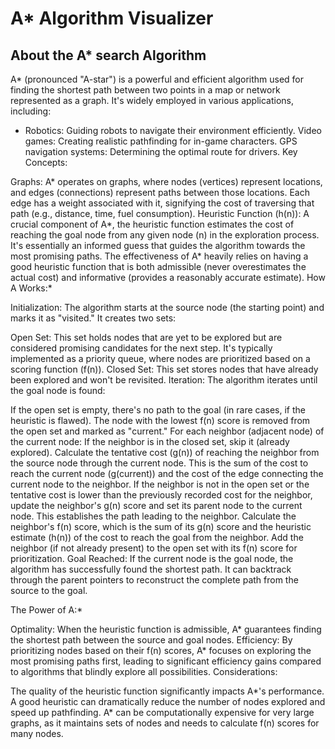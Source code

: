 # A* Algorithm Visualizer

## About the A* search Algorithm

A* (pronounced "A-star") is a powerful and efficient algorithm used for finding the shortest path between two points in a map or network represented as a graph. It's widely employed in various applications, including:

- Robotics: Guiding robots to navigate their environment efficiently.
Video games: Creating realistic pathfinding for in-game characters.
GPS navigation systems: Determining the optimal route for drivers.
Key Concepts:

Graphs: A* operates on graphs, where nodes (vertices) represent locations, and edges (connections) represent paths between those locations. Each edge has a weight associated with it, signifying the cost of traversing that path (e.g., distance, time, fuel consumption).
Heuristic Function (h(n)): A crucial component of A*, the heuristic function estimates the cost of reaching the goal node from any given node (n) in the exploration process. It's essentially an informed guess that guides the algorithm towards the most promising paths. The effectiveness of A* heavily relies on having a good heuristic function that is both admissible (never overestimates the actual cost) and informative (provides a reasonably accurate estimate).
How A Works:*

Initialization: The algorithm starts at the source node (the starting point) and marks it as "visited." It creates two sets:

Open Set: This set holds nodes that are yet to be explored but are considered promising candidates for the next step. It's typically implemented as a priority queue, where nodes are prioritized based on a scoring function (f(n)).
Closed Set: This set stores nodes that have already been explored and won't be revisited.
Iteration: The algorithm iterates until the goal node is found:

If the open set is empty, there's no path to the goal (in rare cases, if the heuristic is flawed).
The node with the lowest f(n) score is removed from the open set and marked as "current."
For each neighbor (adjacent node) of the current node:
If the neighbor is in the closed set, skip it (already explored).
Calculate the tentative cost (g(n)) of reaching the neighbor from the source node through the current node. This is the sum of the cost to reach the current node (g(current)) and the cost of the edge connecting the current node to the neighbor.
If the neighbor is not in the open set or the tentative cost is lower than the previously recorded cost for the neighbor, update the neighbor's g(n) score and set its parent node to the current node. This establishes the path leading to the neighbor.
Calculate the neighbor's f(n) score, which is the sum of its g(n) score and the heuristic estimate (h(n)) of the cost to reach the goal from the neighbor.
Add the neighbor (if not already present) to the open set with its f(n) score for prioritization.
Goal Reached: If the current node is the goal node, the algorithm has successfully found the shortest path. It can backtrack through the parent pointers to reconstruct the complete path from the source to the goal.

The Power of A:*

Optimality: When the heuristic function is admissible, A* guarantees finding the shortest path between the source and goal nodes.
Efficiency: By prioritizing nodes based on their f(n) scores, A* focuses on exploring the most promising paths first, leading to significant efficiency gains compared to algorithms that blindly explore all possibilities.
Considerations:

The quality of the heuristic function significantly impacts A*'s performance. A good heuristic can dramatically reduce the number of nodes explored and speed up pathfinding.
A* can be computationally expensive for very large graphs, as it maintains sets of nodes and needs to calculate f(n) scores for many nodes.
